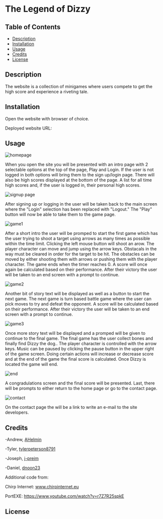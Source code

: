 # The Legend of Dizzy 

## Table of Contents

- [Description](#description)
- [Installation](#installation)
- [Usage](#usage)
- [Credits](#credits)
- [License](#license)

## Description
The website is a collection of minigames where users compete to get the high score and experience a riveting tale.

## Installation
Open the website with browser of choice.

Deployed website URL: 

## Usage
![homepage](./client/public/images/screenshot1.png)

When you open the site you will be presented with an intro page with 2 selectable options at the top of the page, Play and Login.  If the user is not logged in both options will bring them to the sign up/login page.  There will also be high scores displayed at the bottom of the page.  A list for all time high scores and, if the user is logged in, their personal high scores.
 
![signup page](./client/public/images/screenshot2.png)

After signing up or logging in the user will be taken back to the main screen where the "Login" selection has been replaced with "Logout."  The "Play" button will now be able to take them to the game page.

![game1](./client/public/images/screenshot3.png)

After a short intro the user will be promped to start the first game which has the user trying to shoot a target using arrows as many times as possible within the time limit.  Clicking the left mouse button will shoot an arow.  The player character can move and jump using the arrow keys.  Obstacals in the way must be cleared in order for the target to be hit.  The obstacles can be moved by either shooting them with arrows or pushing them with the player character.  The game ends when the timer reaches 0.  A score will once again be calculated based on their performance.  After their victory the user will be taken to an end screen with a prompt to continue.

![game2](./client/public/images/screenshot4.png)

Another bit of story text will be displayed as well as a button to start the next game.  The next game is turn based battle game where the user can pick moves to try and defeat the opponent.  A score will be calculated based on their performance.  After their victory the user will be taken to an end screen with a prompt to continue.

![game3](./client/public/images/screenshot5.png)

Once more story text will be displayed and a promped will be given to continue to the final game.  The final game has the user collect bones and finally find Dizzy the dog..  The player character is controlled with the arrow keys.  Music can be paused by clicking the pause button in the upper right of the game screen.  Doing certain actions will increase or decrease score and at the end of the game the final score is calculated.  Once Dizzy is located the game will end.

![end](./client/public/images/screenshot6.png)

A congradulations screen and the final score will be presented.  Last, there will be prompts to either return to the home page or go to the contact page.

![contact](./client/public/images/screenshot7.png)

On the contact page the will be a link to write an e-mail to the site developers.

## Credits

-Andrew, [AHelmin](https://github.com/AHelmin)

-Tyler, [tylerpeterson8791](https://github.com/tylerpeterson8791)

-Joseph, [j-preim](https://github.com/j-preim)

-Daniel, [dnoon23](https://github.com/dnoon23)

Additional code from:

Chirp Internet: www.chirpinternet.eu

PortEXE: https://www.youtube.com/watch?v=r7Z7R25spkE



## License
